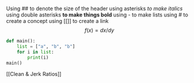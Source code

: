 Using ## to denote the size of the header
using asterisks *to make italics*
using double asterisks **to make things bold**
using - to make lists
using # to create a concept
using [[]] to create a link
$$f(x)=dx/dy$$
```python
def main():
	list = ["a", "b", "b"]
	for i in list:
		print(i)
main()
```

[[Clean & Jerk Ratios]]

